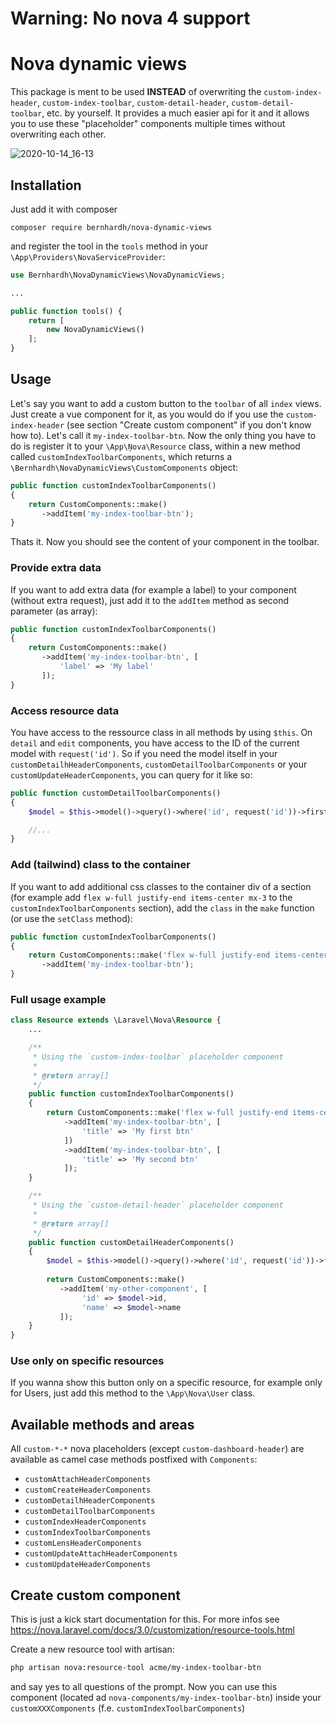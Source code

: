 # Warning: No nova 4 support

# Nova dynamic views

This package is ment to be used **INSTEAD** of overwriting the `custom-index-header`, `custom-index-toolbar`, `custom-detail-header`, `custom-detail-toolbar`, etc. by yourself. It provides a much easier api for it and it allows you to use these "placeholder" components multiple times without overwriting each other.

![2020-10-14_16-13](https://user-images.githubusercontent.com/642292/96001510-6592a980-0e38-11eb-9aea-54ebbf6126d1.png)

## Installation

Just add it with composer

```
composer require bernhardh/nova-dynamic-views
```

and register the tool in the `tools` method in your `\App\Providers\NovaServiceProvider`:

```php 
use Bernhardh\NovaDynamicViews\NovaDynamicViews;

...

public function tools() {
    return [
        new NovaDynamicViews()
    ];
}
```

## Usage

Let's say you want to add a custom button to the `toolbar` of all `index` views. Just create a vue component for it, as you would do if you use the `custom-index-header` (see section "Create custom component" if you don't know how to). Let's call it `my-index-toolbar-btn`. Now the only thing you have to do is register it to your `\App\Ņova\Resource` class, within a new method called `customIndexToolbarComponents`, which returns a `\Bernhardh\NovaDynamicViews\CustomComponents` object:

```php
public function customIndexToolbarComponents()
{
    return CustomComponents::make()
       ->addItem('my-index-toolbar-btn');
}
```

Thats it. Now you should see the content of your component in the toolbar.

### Provide extra data

If you want to add extra data (for example a label) to your component (without extra request), just add it to the `addItem` method as second parameter (as array):

```php
public function customIndexToolbarComponents()
{
    return CustomComponents::make()
       ->addItem('my-index-toolbar-btn', [
           'label' => 'My label'
       ]); 
}
```

### Access resource data

You have access to the ressource class in all methods by using `$this`. On `detail` and `edit` components, you have access to the ID of the current model with `request('id')`. So if you need the model itself in your `customDetailhHeaderComponents`, `customDetailToolbarComponents` or your `customUpdateHeaderComponents`, you can query for it like so:

```php
public function customDetailToolbarComponents() 
{
    $model = $this->model()->query()->where('id', request('id'))->first();

    //...
}
```

### Add (tailwind) class to the container

If you want to add additional css classes to the container div of a section (for example add `flex w-full justify-end items-center mx-3` to the `customIndexToolbarComponents` section), add the `class` in the `make` function (or use the `setClass` method):

```php
public function customIndexToolbarComponents()
{
    return CustomComponents::make('flex w-full justify-end items-center mx-3')
       ->addItem('my-index-toolbar-btn'); 
}
```

### Full usage example

```php
class Resource extends \Laravel\Nova\Resource {
    ...

    /**
     * Using the `custom-index-toolbar` placeholder component
     * 
     * @return array[]
     */
    public function customIndexToolbarComponents()
    {
        return CustomComponents::make('flex w-full justify-end items-center mx-3')
            ->addItem('my-index-toolbar-btn', [
                'title' => 'My first btn'
            ])
            ->addItem('my-index-toolbar-btn', [
                'title' => 'My second btn'
            ]);
    }

    /**
     * Using the `custom-detail-header` placeholder component
     * 
     * @return array[]
     */
    public function customDetailHeaderComponents()
    {
        $model = $this->model()->query()->where('id', request('id'))->first();
        
        return CustomComponents::make()
           ->addItem('my-other-component', [
                'id' => $model->id,
                'name' => $model->name    
           ]);
    }
}
```


### Use only on specific resources

If you wanna show this button only on a specific resource, for example only for Users, just add this method to the `\App\Nova\User` class. 

## Available methods and areas

All `custom-*-*` nova placeholders (except `custom-dashboard-header`) are available as camel case methods postfixed with `Components`:

- `customAttachHeaderComponents`
- `customCreateHeaderComponents`
- `customDetailhHeaderComponents`
- `customDetailToolbarComponents`
- `customIndexHeaderComponents`
- `customIndexToolbarComponents`
- `customLensHeaderComponents`
- `customUpdateAttachHeaderComponents`
- `customUpdateHeaderComponents`

## Create custom component

This is just a kick start documentation for this. For more infos see https://nova.laravel.com/docs/3.0/customization/resource-tools.html

Create a new resource tool with artisan:

```bash
php artisan nova:resource-tool acme/my-index-toolbar-btn
```

and say yes to all questions of the prompt. Now you can use this component (located ad `nova-components/my-index-toolbar-btn`) inside your `customXXXComponents` (f.e. `customIndexToolbarComponents`)


